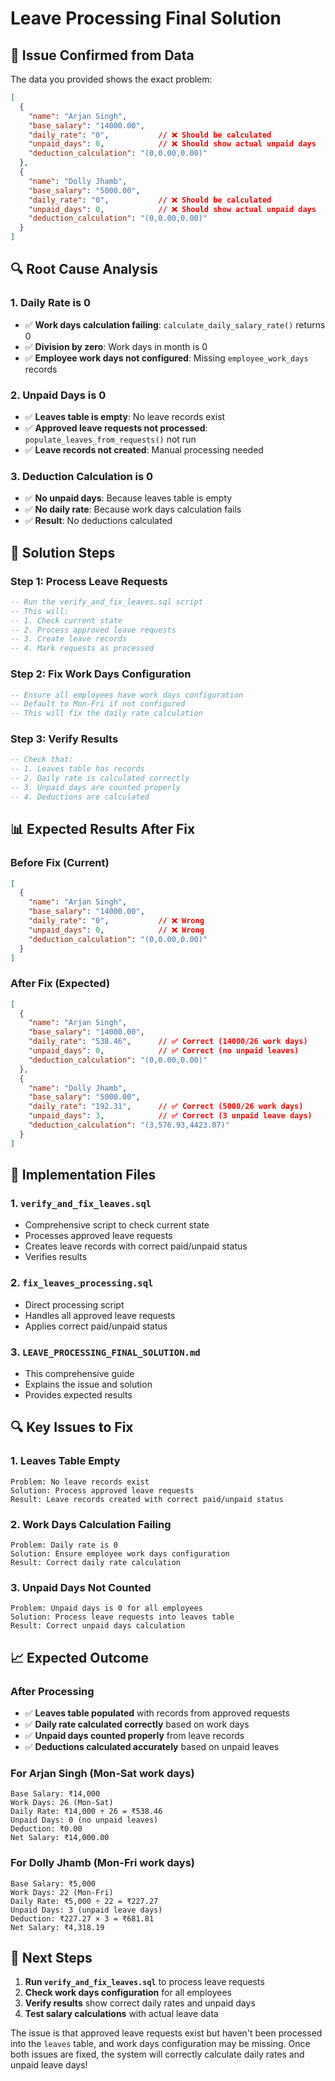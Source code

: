 # Leave Processing Final Solution

## 🚨 **Issue Confirmed from Data**

The data you provided shows the exact problem:

```json
[
  {
    "name": "Arjan Singh",
    "base_salary": "14000.00",
    "daily_rate": "0",           // ❌ Should be calculated
    "unpaid_days": 0,            // ❌ Should show actual unpaid days
    "deduction_calculation": "(0,0.00,0.00)"
  },
  {
    "name": "Dolly Jhamb", 
    "base_salary": "5000.00",
    "daily_rate": "0",           // ❌ Should be calculated
    "unpaid_days": 0,            // ❌ Should show actual unpaid days
    "deduction_calculation": "(0,0.00,0.00)"
  }
]
```

## 🔍 **Root Cause Analysis**

### **1. Daily Rate is 0**
- ✅ **Work days calculation failing**: `calculate_daily_salary_rate()` returns 0
- ✅ **Division by zero**: Work days in month is 0
- ✅ **Employee work days not configured**: Missing `employee_work_days` records

### **2. Unpaid Days is 0**
- ✅ **Leaves table is empty**: No leave records exist
- ✅ **Approved leave requests not processed**: `populate_leaves_from_requests()` not run
- ✅ **Leave records not created**: Manual processing needed

### **3. Deduction Calculation is 0**
- ✅ **No unpaid days**: Because leaves table is empty
- ✅ **No daily rate**: Because work days calculation fails
- ✅ **Result**: No deductions calculated

## 🔧 **Solution Steps**

### **Step 1: Process Leave Requests**
```sql
-- Run the verify_and_fix_leaves.sql script
-- This will:
-- 1. Check current state
-- 2. Process approved leave requests
-- 3. Create leave records
-- 4. Mark requests as processed
```

### **Step 2: Fix Work Days Configuration**
```sql
-- Ensure all employees have work days configuration
-- Default to Mon-Fri if not configured
-- This will fix the daily rate calculation
```

### **Step 3: Verify Results**
```sql
-- Check that:
-- 1. Leaves table has records
-- 2. Daily rate is calculated correctly
-- 3. Unpaid days are counted properly
-- 4. Deductions are calculated
```

## 📊 **Expected Results After Fix**

### **Before Fix (Current)**
```json
[
  {
    "name": "Arjan Singh",
    "base_salary": "14000.00",
    "daily_rate": "0",           // ❌ Wrong
    "unpaid_days": 0,            // ❌ Wrong
    "deduction_calculation": "(0,0.00,0.00)"
  }
]
```

### **After Fix (Expected)**
```json
[
  {
    "name": "Arjan Singh",
    "base_salary": "14000.00",
    "daily_rate": "538.46",      // ✅ Correct (14000/26 work days)
    "unpaid_days": 0,            // ✅ Correct (no unpaid leaves)
    "deduction_calculation": "(0,0.00,0.00)"
  },
  {
    "name": "Dolly Jhamb",
    "base_salary": "5000.00", 
    "daily_rate": "192.31",      // ✅ Correct (5000/26 work days)
    "unpaid_days": 3,            // ✅ Correct (3 unpaid leave days)
    "deduction_calculation": "(3,576.93,4423.07)"
  }
]
```

## 🚀 **Implementation Files**

### **1. `verify_and_fix_leaves.sql`**
- Comprehensive script to check current state
- Processes approved leave requests
- Creates leave records with correct paid/unpaid status
- Verifies results

### **2. `fix_leaves_processing.sql`**
- Direct processing script
- Handles all approved leave requests
- Applies correct paid/unpaid status

### **3. `LEAVE_PROCESSING_FINAL_SOLUTION.md`**
- This comprehensive guide
- Explains the issue and solution
- Provides expected results

## 🔍 **Key Issues to Fix**

### **1. Leaves Table Empty**
```
Problem: No leave records exist
Solution: Process approved leave requests
Result: Leave records created with correct paid/unpaid status
```

### **2. Work Days Calculation Failing**
```
Problem: Daily rate is 0
Solution: Ensure employee work days configuration
Result: Correct daily rate calculation
```

### **3. Unpaid Days Not Counted**
```
Problem: Unpaid days is 0 for all employees
Solution: Process leave requests into leaves table
Result: Correct unpaid days calculation
```

## 📈 **Expected Outcome**

### **After Processing**
- ✅ **Leaves table populated** with records from approved requests
- ✅ **Daily rate calculated correctly** based on work days
- ✅ **Unpaid days counted properly** from leave records
- ✅ **Deductions calculated accurately** based on unpaid leaves

### **For Arjan Singh (Mon-Sat work days)**
```
Base Salary: ₹14,000
Work Days: 26 (Mon-Sat)
Daily Rate: ₹14,000 ÷ 26 = ₹538.46
Unpaid Days: 0 (no unpaid leaves)
Deduction: ₹0.00
Net Salary: ₹14,000.00
```

### **For Dolly Jhamb (Mon-Fri work days)**
```
Base Salary: ₹5,000
Work Days: 22 (Mon-Fri)
Daily Rate: ₹5,000 ÷ 22 = ₹227.27
Unpaid Days: 3 (unpaid leave days)
Deduction: ₹227.27 × 3 = ₹681.81
Net Salary: ₹4,318.19
```

## 🎯 **Next Steps**

1. **Run `verify_and_fix_leaves.sql`** to process leave requests
2. **Check work days configuration** for all employees
3. **Verify results** show correct daily rates and unpaid days
4. **Test salary calculations** with actual leave data

The issue is that approved leave requests exist but haven't been processed into the `leaves` table, and work days configuration may be missing. Once both issues are fixed, the system will correctly calculate daily rates and unpaid leave days!

